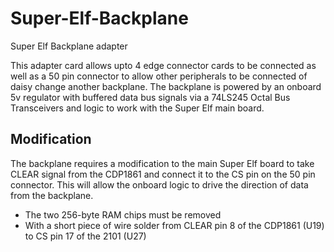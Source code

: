 # Super-Elf-Backplane
Super Elf Backplane adapter

This adapter card allows upto 4 edge connector cards to be connected as well as a 50 pin connector to allow other peripherals to be connected of daisy change another backplane.
The backplane is powered by an onboard 5v regulator with buffered data bus signals via a 74LS245 Octal Bus Transceivers and logic to work with the Super Elf main board.

## Modification
The backplane requires a modification to the main Super Elf board to take CLEAR signal from the CDP1861 and connect it to the CS pin on the 50 pin connector. This will allow the onboard logic to drive the direction of data from the backplane.
- The two 256-byte RAM chips must be removed
- With a short piece of wire solder from CLEAR pin 8 of the CDP1861 (U19) to CS pin 17 of the 2101 (U27)


